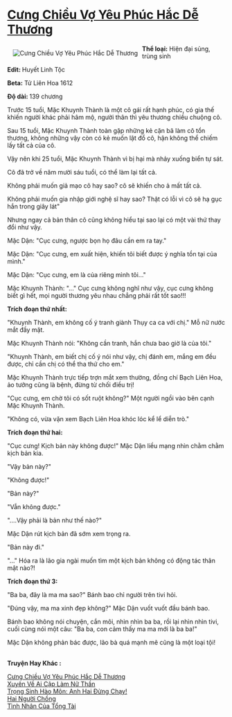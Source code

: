 <a href="https://utruyen.com/truyen/cung-chieu-vo-yeu-phuc-hac-de-thuong/15138/" title="Cưng Chiều Vợ Yêu Phúc Hắc Dễ Thương"><h1>Cưng Chiều Vợ Yêu Phúc Hắc Dễ Thương</h1></a><div style="display:table"><img align="right" style="float: left; padding: 10px;" src="https://utruyen.com/images/story/200x260/cung-chieu-vo-yeu-phuc-hac-de-thuong.jpg" alt="Cưng Chiều Vợ Yêu Phúc Hắc Dễ Thương"><b>Thể loại:</b> Hiện đại sủng, trùng sinh<p></p><b>Edit: </b>Huyết Linh Tộc<p></p><b>Beta:</b> Tử Liên Hoa 1612<p></p><b>Độ dài: </b>139 chương<p></p>Trước 15 tuổi, Mặc Khuynh Thành là một cô gái rất hạnh phúc, có gia thế khiến người khác phải hâm mộ, người thân thì yêu thương chiều chuộng cô.<p></p>Sau 15 tuổi, Mặc Khuynh Thành toàn gặp những kẻ cặn bã làm cô tổn thương, không những vậy còn có kẻ muốn lật đổ cô, hận không thể chiếm lấy tất cả của cô.<p></p>Vậy nên khi 25 tuổi, Mặc Khuynh Thành vì bị hại mà nhảy xuống biển tự sát.<p></p>Cô đã trở về năm mười sáu tuổi, có thể làm lại tất cả.<p></p>Không phải muốn giả mạo cô hay sao? cô sẽ khiến cho ả mất tất cả.<p></p>Không phải muốn gia nhập giới nghệ sĩ hay sao? Thật có lỗi vì cô sẽ hạ gục hắn trong giây lát"<p></p>Nhưng ngay cả bản thân cô cũng không hiểu tại sao lại có một vài thứ thay đổi như vậy.<p></p>Mặc Dận: "Cục cưng, ngược bọn họ đâu cần em ra tay."<p></p>Mặc Dận: "Cục cưng, em xuất hiện, khiến tôi biết được ý nghĩa tồn tại của mình."<p></p>Mặc Dận: "Cục cưng, em là của riêng mình tôi..."<p></p>Mặc Khuynh Thành: "..." Cục cưng không nghĩ như vậy, cục cưng không biết gì hết, mọi người thương yêu nhau chẳng phải rất tốt sao!!!<p></p><b>Trích đoạn thứ nhất:</b><p></p>"Khuynh Thành, em không cố ý tranh giành Thụy ca ca với chị." Mỗ nữ nước mắt đầy mặt.<p></p>Mặc Khuynh Thành nói: "Không cần tranh, hắn chưa bao giờ là của tôi."<p></p>"Khuynh Thành, em biết chị cố ý nói như vậy, chị đánh em, mắng em đều được, chỉ cần chị có thể tha thứ cho em." <p></p>Mặc Khuynh Thành trực tiếp trợn mắt xem thường, đồng chí Bạch Liên Hoa, ảo tưởng cũng là bệnh, đừng từ chối điều trị!<p></p>"Cục cưng, em chờ tôi có sốt ruột không?" Một người ngồi vào bên cạnh Mặc Khuynh Thành.<p></p>"Không có, vừa vặn xem Bạch Liên Hoa khóc lóc kể lể diễn trò."<p></p><b>Trích đoạn thứ hai:</b><p></p>"Cục cưng! Kịch bản này không được!" Mặc Dận liều mạng nhìn chằm chằm kịch bản kia.<p></p>"Vậy bản này?"<p></p>"Không được!"<p></p>"Bản này?"<p></p>"Vẫn không được."<p></p>"....Vậy phải là bản như thế nào?"<p></p>Mặc Dận rút kịch bản đã sớm xem trọng ra.<p></p>"Bản này đi."<p></p>"..." Hóa ra là lão gia ngài muốn tìm một kịch bản không có động tác thân mật nào?!<p></p><b>Trích đoạn thứ 3:</b><p></p>"Ba ba, đây là ma ma sao?" Bánh bao chỉ người trên tivi hỏi.<p></p>"Đúng vậy, ma ma xinh đẹp không?" Mặc Dận vuốt vuốt đầu bánh bao.<p></p>Bánh bao không nói chuyện, cắn môi, nhìn nhìn ba ba, rồi lại nhìn nhìn tivi, cuối cùng nói một câu: "Ba ba, con cảm thấy ma ma mới là ba ba!"<p></p>Mặc Dận không phản bác được, lão bà quá mạnh mẽ cũng là một loại tội!</div><p><br><b>Truyện Hay Khác :</b></p><a href="https://utruyen.com/truyen/cung-chieu-vo-yeu-phuc-hac-de-thuong/15138/" alt="Cưng Chiều Vợ Yêu Phúc Hắc Dễ Thương">Cưng Chiều Vợ Yêu Phúc Hắc Dễ Thương</a><br/><a href="https://utruyen.com/truyen/xuyen-ve-ai-cap-lam-nu-than/19539/" alt="Xuyên Về Ai Cập Làm Nữ Thần">Xuyên Về Ai Cập Làm Nữ Thần</a><br/><a href="https://github.com/quanluxury/ngontinhhot/tree/master/truyenhay/19527" alt="Trọng Sinh Hào Môn: Anh Hai Đừng Chạy!">Trọng Sinh Hào Môn: Anh Hai Đừng Chạy!</a><br/><a href="https://github.com/quanluxury/ngontinhhot/tree/master/truyenhay/19526" alt="Hai Người Chồng">Hai Người Chồng</a><br/><a href="https://images.google.com.sg/url?q=https%3A%2F%2Futruyen.com%2Ftruyen%2Ftinh-nhan-cua-tong-tai%2F18980%2F" alt="Tình Nhân Của Tổng Tài">Tình Nhân Của Tổng Tài</a><br/>